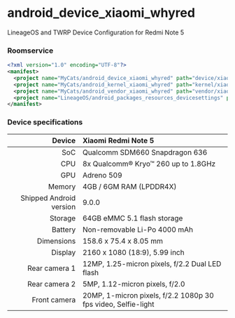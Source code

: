 ﻿# android_device_xiaomi_whyred
LineageOS and TWRP Device Configuration for Redmi Note 5

### Roomservice

```xml
<?xml version="1.0" encoding="UTF-8"?>
<manifest>
  <project name="MyCats/android_device_xiaomi_whyred" path="device/xiaomi/whyred" remote="github" revision="lineage-16.0" />
  <project name="MyCats/android_kernel_xiaomi_whyred" path="kernel/xiaomi/whyred" remote="github" revision="lineage-16.0" />
  <project name="MyCats/android_vendor_xiaomi_whyred" path="vendor/xiaomi/whyred" remote="github" revision="lineage-16.0" />
  <project name="LineageOS/android_packages_resources_devicesettings" path="packages/resources/devicesettings" remote="github" revision="lineage-16.0" />
</manifest>
```

### Device specifications

| Device       | Xiaomi Redmi Note 5                         |
| -----------: | :---------------------------------------------- |
| SoC          | Qualcomm SDM660 Snapdragon 636                  |
| CPU          | 8x Qualcomm® Kryo™ 260 up to 1.8GHz             |
| GPU          | Adreno 509                                      |
| Memory       | 4GB / 6GM RAM (LPDDR4X)                         |
| Shipped Android version | 9.0.0                              |
| Storage      | 64GB eMMC 5.1 flash storage                     |
| Battery      | Non-removable Li-Po 4000 mAh                    |
| Dimensions   | 158.6 x 75.4 x 8.05 mm                          |
| Display      | 2160 x 1080 (18:9), 5.99 inch                   |
| Rear camera 1 | 12MP, 1.25-micron pixels, f/2.2 Dual LED flash |
| Rear camera 2 | 5MP, 1.12-micron pixels, f/2.0                |
| Front camera | 20MP, 1-micron pixels, f/2.2 1080p 30 fps video, Selfie-light|

